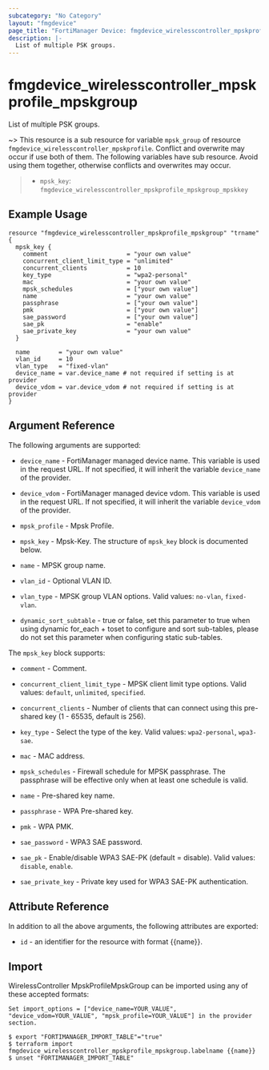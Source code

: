 ```yaml
---
subcategory: "No Category"
layout: "fmgdevice"
page_title: "FortiManager Device: fmgdevice_wirelesscontroller_mpskprofile_mpskgroup"
description: |-
  List of multiple PSK groups.
---
```


# fmgdevice_wirelesscontroller_mpskprofile_mpskgroup
List of multiple PSK groups.

~> This resource is a sub resource for variable `mpsk_group` of resource `fmgdevice_wirelesscontroller_mpskprofile`. Conflict and overwrite may occur if use both of them.
The following variables have sub resource. Avoid using them together, otherwise conflicts and overwrites may occur.
>- `mpsk_key`: `fmgdevice_wirelesscontroller_mpskprofile_mpskgroup_mpskkey`



## Example Usage

```hcl
resource "fmgdevice_wirelesscontroller_mpskprofile_mpskgroup" "trname" {
  mpsk_key {
    comment                      = "your own value"
    concurrent_client_limit_type = "unlimited"
    concurrent_clients           = 10
    key_type                     = "wpa2-personal"
    mac                          = "your own value"
    mpsk_schedules               = ["your own value"]
    name                         = "your own value"
    passphrase                   = ["your own value"]
    pmk                          = ["your own value"]
    sae_password                 = ["your own value"]
    sae_pk                       = "enable"
    sae_private_key              = "your own value"
  }

  name        = "your own value"
  vlan_id     = 10
  vlan_type   = "fixed-vlan"
  device_name = var.device_name # not required if setting is at provider
  device_vdom = var.device_vdom # not required if setting is at provider
}
```

## Argument Reference


The following arguments are supported:

* `device_name` - FortiManager managed device name. This variable is used in the request URL. If not specified, it will inherit the variable `device_name` of the provider.
* `device_vdom` - FortiManager managed device vdom. This variable is used in the request URL. If not specified, it will inherit the variable `device_vdom` of the provider.
* `mpsk_profile` - Mpsk Profile.

* `mpsk_key` - Mpsk-Key. The structure of `mpsk_key` block is documented below.
* `name` - MPSK group name.
* `vlan_id` - Optional VLAN ID.
* `vlan_type` - MPSK group VLAN options. Valid values: `no-vlan`, `fixed-vlan`.

* `dynamic_sort_subtable` - true or false, set this parameter to true when using dynamic for_each + toset to configure and sort sub-tables, please do not set this parameter when configuring static sub-tables.

The `mpsk_key` block supports:

* `comment` - Comment.
* `concurrent_client_limit_type` - MPSK client limit type options. Valid values: `default`, `unlimited`, `specified`.

* `concurrent_clients` - Number of clients that can connect using this pre-shared key (1 - 65535, default is 256).
* `key_type` - Select the type of the key. Valid values: `wpa2-personal`, `wpa3-sae`.

* `mac` - MAC address.
* `mpsk_schedules` - Firewall schedule for MPSK passphrase. The passphrase will be effective only when at least one schedule is valid.
* `name` - Pre-shared key name.
* `passphrase` - WPA Pre-shared key.
* `pmk` - WPA PMK.
* `sae_password` - WPA3 SAE password.
* `sae_pk` - Enable/disable WPA3 SAE-PK (default = disable). Valid values: `disable`, `enable`.

* `sae_private_key` - Private key used for WPA3 SAE-PK authentication.


## Attribute Reference

In addition to all the above arguments, the following attributes are exported:
* `id` - an identifier for the resource with format {{name}}.

## Import

WirelessController MpskProfileMpskGroup can be imported using any of these accepted formats:
```
Set import_options = ["device_name=YOUR_VALUE", "device_vdom=YOUR_VALUE", "mpsk_profile=YOUR_VALUE"] in the provider section.

$ export "FORTIMANAGER_IMPORT_TABLE"="true"
$ terraform import fmgdevice_wirelesscontroller_mpskprofile_mpskgroup.labelname {{name}}
$ unset "FORTIMANAGER_IMPORT_TABLE"
```

